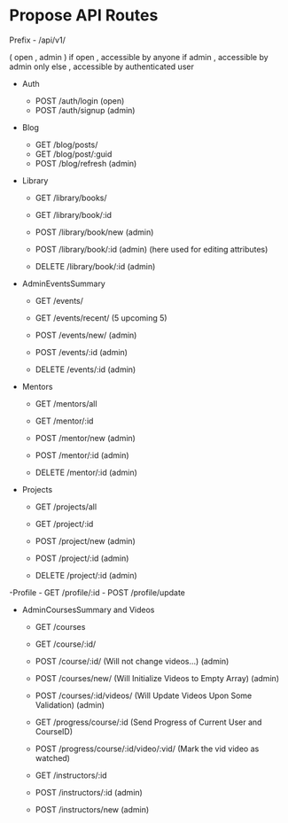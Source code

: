 # Propose API Routes

Prefix - /api/v1/

( open , admin )
 if open , accessible by anyone
 if admin , accessible by admin only
 else , accessible by authenticated user

- Auth
    - POST /auth/login (open)
    - POST /auth/signup (admin)

- Blog 
    - GET /blog/posts/
    - GET /blog/post/:guid
    - POST /blog/refresh (admin)

- Library
    - GET /library/books/ 
    - GET /library/book/:id

    - POST /library/book/new (admin)
    - POST /library/book/:id (admin) (here used for editing attributes)
    
    - DELETE /library/book/:id (admin)
    
- AdminEventsSummary
    - GET /events/
    - GET /events/recent/  (5 upcoming 5)
    
    - POST /events/new/ (admin)
    - POST /events/:id  (admin)
    
    - DELETE /events/:id (admin)

- Mentors
    - GET /mentors/all
    - GET /mentor/:id

    - POST /mentor/new (admin)
    - POST /mentor/:id (admin)

    - DELETE /mentor/:id (admin)

- Projects
    - GET /projects/all
    - GET /project/:id

    - POST /project/new (admin)
    - POST /project/:id (admin)

    - DELETE /project/:id (admin)

-Profile
    - GET /profile/:id
    - POST /profile/update
    
- AdminCoursesSummary and Videos
    - GET /courses
    - GET /course/:id/
    - POST /course/:id/  (Will not change videos...) (admin)
    - POST /courses/new/ (Will Initialize Videos to Empty Array) (admin)
    
    - POST /courses/:id/videos/  (Will Update Videos Upon Some Validation) (admin)
    
    - GET /progress/course/:id (Send Progress of Current User and CourseID)
    - POST /progress/course/:id/video/:vid/ (Mark the vid video as watched)
    
    - GET /instructors/:id
    - POST /instructors/:id (admin)
    - POST /instructors/new (admin)
    